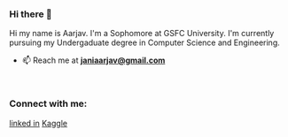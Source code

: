 ### Hi there 👋
Hi my name is Aarjav. I'm a Sophomore at GSFC University.
I'm currently pursuing my Undergaduate degree in Computer Science and Engineering.
- 📫 Reach me at **janiaarjav@gmail.com**
<br>
<h3 align="left">Connect with me:</h3>
<p align="left">
<a href="https://www.linkedin.com/in/janiaarjav/" target="blank">linked in</a>
<a href="https://www.kaggle.com/janiaarjav" target="blank">Kaggle</a>
</p>
<!--
**AarjavJani/AarjavJani** is a ✨ _special_ ✨ repository because its `README.md` (this file) appears on your GitHub profile.

Here are some ideas to get you started:

- 🔭 I’m currently working on ...
- 🌱 I’m currently learning ...
- 👯 I’m looking to collaborate on ...
- 🤔 I’m looking for help with ...
- 💬 Ask me about ...
- 📫 How to reach me: ...
- 😄 Pronouns: ...
- ⚡ Fun fact: ...
-->
